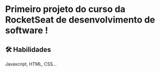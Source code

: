 
# Primeiro projeto do curso da RocketSeat de desenvolvimento de software !




## 🛠 Habilidades
Javascript, HTML, CSS...

